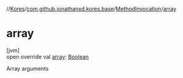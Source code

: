 //[Kores](../../../index.md)/[com.github.jonathanxd.kores.base](../index.md)/[MethodInvocation](index.md)/[array](array.md)

# array

[jvm]\
open override val [array](array.md): [Boolean](https://kotlinlang.org/api/latest/jvm/stdlib/kotlin/-boolean/index.html)

Array arguments
